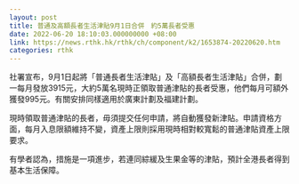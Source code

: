 ```yaml
---
layout: post
title: 普通及高額長者生活津貼9月1日合併　約5萬長者受惠
date: 2022-06-20 18:10:03.000000000 +08:00
link: https://news.rthk.hk/rthk/ch/component/k2/1653874-20220620.htm
categories: rthk
---
```


社署宣布，9月1日起將「普通長者生活津貼」及「高額長者生活津貼」合併，劃一每月發放3915元，大約5萬名現時正領取普通津貼的長者受惠，他們每月可額外獲發995元。有關安排同樣適用於廣東計劃及福建計劃。

現時領取普通津貼的長者，毋須提交任何申請，將自動獲發新津貼。申請資格方面，每月入息限額維持不變，資產上限則採用現時相對較寬鬆的普通津貼資產上限要求。

有學者認為，措施是一項進步，若連同綜緩及生果金等的津貼，預計全港長者得到基本生活保障。
